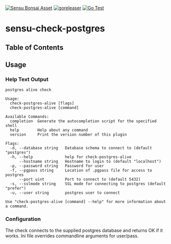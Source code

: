 [![Sensu Bonsai Asset](https://img.shields.io/badge/Bonsai-Download%20Me-brightgreen.svg?colorB=89C967&logo=sensu)](https://bonsai.sensu.io/assets/nmollerup/sensu-check-postgres)
[![goreleaser](https://github.com/nmollerup/sensu-check-postgres/actions/workflows/release.yml/badge.svg)](https://github.com/nmollerup/sensu-check-postgres/actions/workflows/release.yml) [![Go Test](https://github.com/nmollerup/sensu-check-postgres/actions/workflows/test.yml/badge.svg)](https://github.com/nmollerup/sensu-check-postgres/actions/workflows/test.yml) 
# sensu-check-postgres

## Table of Contents

## Usage

### Help Text Output

```
postgres alive check

Usage:
  check-postgres-alive [flags]
  check-postgres-alive [command]

Available Commands:
  completion  Generate the autocompletion script for the specified shell
  help        Help about any command
  version     Print the version number of this plugin

Flags:
  -d, --database string   Database schema to connect to (default "postgres")
  -h, --help              help for check-postgres-alive
      --hostname string   Hostname to login to (default "localhost")
  -p, --password string   Password for user
  -f, --pgpass string     Location of .pgpass file for access to postgres
      --port uint         Port to connect to (default 5432)
  -s, --sslmode string    SSL mode for connecting to postgres (default "prefer")
  -u, --user string       postgres user to connect

Use "check-postgres-alive [command] --help" for more information about a command.
```

### Configuration

The check connects to the supplied postgres database and returns OK if it works. Ini file overrides commandline arguments for user/pass.
